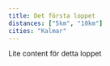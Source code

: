 ```yaml
---
title: Det första loppet
distances: ["5km", "10km"]
cities: "Kalmar"
---
```


Lite content för detta loppet
